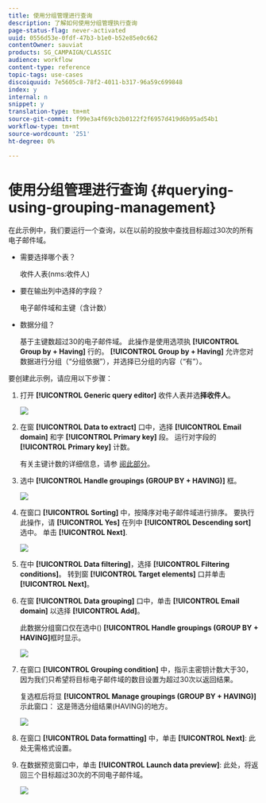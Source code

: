 ```yaml
---
title: 使用分组管理进行查询
description: 了解如何使用分组管理执行查询
page-status-flag: never-activated
uuid: 0556d53e-0fdf-47b3-b1e0-b52e85e0c662
contentOwner: sauviat
products: SG_CAMPAIGN/CLASSIC
audience: workflow
content-type: reference
topic-tags: use-cases
discoiquuid: 7e5605c8-78f2-4011-b317-96a59c699848
index: y
internal: n
snippet: y
translation-type: tm+mt
source-git-commit: f99e3a4f69cb2b0122f2f6957d419d6b95ad54b1
workflow-type: tm+mt
source-wordcount: '251'
ht-degree: 0%

---
```



# 使用分组管理进行查询 {#querying-using-grouping-management}

在此示例中，我们要运行一个查询，以在以前的投放中查找目标超过30次的所有电子邮件域。

* 需要选择哪个表？

   收件人表(nms:收件人)

* 要在输出列中选择的字段？

   电子邮件域和主键（含计数）

* 数据分组？

   基于主键数超过30的电子邮件域。 此操作是使用选项执 **[!UICONTROL Group by + Having]** 行的。 **[!UICONTROL Group by + Having]** 允许您对数据进行分组（“分组依据”），并选择已分组的内容（“有”）。

要创建此示例，请应用以下步骤：

1. 打开 **[!UICONTROL Generic query editor]** 收件人表并选&#x200B;**择收件人**。

   ![](assets/query_editor_02.png)

1. 在窗 **[!UICONTROL Data to extract]** 口中，选择 **[!UICONTROL Email domain]** 和字 **[!UICONTROL Primary key]** 段。 运行对字段的 **[!UICONTROL Primary key]** 计数。

   有关主键计数的详细信息，请参 [阅此部分](../../platform/using/defining-filter-conditions.md#building-expressions)。

1. 选中 **[!UICONTROL Handle groupings (GROUP BY + HAVING)]** 框。

   ![](assets/query_editor_nveau_29.png)

1. 在窗口 **[!UICONTROL Sorting]** 中，按降序对电子邮件域进行排序。 要执行此操作，请 **[!UICONTROL Yes]** 在列中 **[!UICONTROL Descending sort]** 选中。 单击 **[!UICONTROL Next]**.

   ![](assets/query_editor_nveau_70.png)

1. 在中 **[!UICONTROL Data filtering]**，选择 **[!UICONTROL Filtering conditions]**。 转到窗 **[!UICONTROL Target elements]** 口并单击 **[!UICONTROL Next]**。
1. 在窗 **[!UICONTROL Data grouping]** 口中，单击 **[!UICONTROL Email domain]** 以选择 **[!UICONTROL Add]**。

   此数据分组窗口仅在选中() **[!UICONTROL Handle groupings (GROUP BY + HAVING]**&#x200B;框时显示。

   ![](assets/query_editor_blocklist_04.png)

1. 在窗口 **[!UICONTROL Grouping condition]** 中，指示主密钥计数大于30，因为我们只希望将目标电子邮件域的数目设置为超过30次以返回结果。

   复选框后将显 **[!UICONTROL Manage groupings (GROUP BY + HAVING)]** 示此窗口： 这是筛选分组结果(HAVING)的地方。

   ![](assets/query_editor_blocklist_05.png)

1. 在窗口 **[!UICONTROL Data formatting]** 中，单击 **[!UICONTROL Next]**: 此处无需格式设置。
1. 在数据预览窗口中，单击 **[!UICONTROL Launch data preview]**: 此处，将返回三个目标超过30次的不同电子邮件域。

   ![](assets/query_editor_blocklist_06.png)

